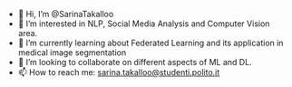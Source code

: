 - 👋 Hi, I’m @SarinaTakalloo
- 👀 I’m interested in NLP, Social Media Analysis and Computer Vision area.
- 🌱 I’m currently learning about Federated Learning and its application in medical image segmentation
- 💞️ I’m looking to collaborate on different aspects of ML and DL.
- 📫 How to reach me: sarina.takalloo@studenti.polito.it

<!---
SarinaTakalloo/SarinaTakalloo is a ✨ special ✨ repository because its `README.md` (this file) appears on your GitHub profile.
You can click the Preview link to take a look at your changes.
--->
